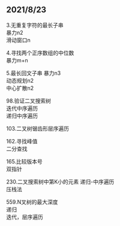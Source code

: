 
## 2021/8/23  
3.无重复字符的最长子串  
暴力n2  
滑动窗口n  

4.寻找两个正序数组的中位数  
暴力m+n  

5.最长回文子串
暴力n3  
动态规划n2  
中心扩散n2  

98.验证二叉搜索树  
迭代中序遍历  
递归中序遍历  

103.二叉树锯齿形层序遍历  


162.寻找峰值  
二分查找  

165.比较版本号  
双指针  

230.二叉搜索树中第K小的元素
递归-中序遍历  
压栈法  

559.N叉树的最大深度  
递归  
迭代，层序遍历  

















